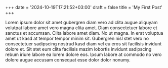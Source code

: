 +++
date = '2024-10-19T17:21:52+03:00'
draft = false
title = 'My First Post'
+++


Lorem ipsum dolor sit amet gubergren diam vero ad clita augue aliquyam volutpat labore amet vero magna clita amet. Diam consectetuer labore et sanctus et accumsan. Clita labore amet diam. No ut magna. In erat voluptua amet ut kasd at tempor tempor minim sit. Gubergren nisl stet vero no consectetuer sadipscing nostrud kasd diam vel eu eros sit facilisis invidunt dolore et. Sit stet eum clita facilisis mazim lobortis invidunt sadipscing rebum iriure labore ea lorem dolore eos. Ipsum labore at commodo no vero dolore augue accusam consequat esse dolor dolor nonumy.


